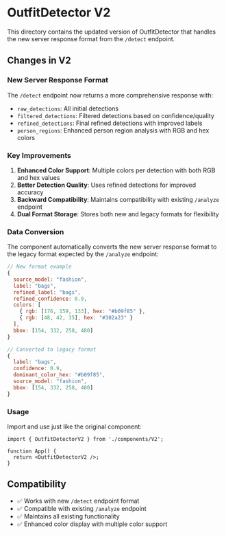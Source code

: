 # OutfitDetector V2

This directory contains the updated version of OutfitDetector that handles the new server response format from the `/detect` endpoint.

## Changes in V2

### New Server Response Format
The `/detect` endpoint now returns a more comprehensive response with:
- `raw_detections`: All initial detections
- `filtered_detections`: Filtered detections based on confidence/quality
- `refined_detections`: Final refined detections with improved labels
- `person_regions`: Enhanced person region analysis with RGB and hex colors

### Key Improvements
1. **Enhanced Color Support**: Multiple colors per detection with both RGB and hex values
2. **Better Detection Quality**: Uses refined detections for improved accuracy
3. **Backward Compatibility**: Maintains compatibility with existing `/analyze` endpoint
4. **Dual Format Storage**: Stores both new and legacy formats for flexibility

### Data Conversion
The component automatically converts the new server response format to the legacy format expected by the `/analyze` endpoint:

```javascript
// New format example
{
  source_model: "fashion",
  label: "bags",
  refined_label: "bags",
  refined_confidence: 0.9,
  colors: [
    { rgb: [176, 159, 133], hex: "#b09f85" },
    { rgb: [48, 42, 35], hex: "#302a23" }
  ],
  bbox: [154, 332, 258, 480]
}

// Converted to legacy format
{
  label: "bags",
  confidence: 0.9,
  dominant_color_hex: "#b09f85",
  source_model: "fashion",
  bbox: [154, 332, 258, 480]
}
```

### Usage
Import and use just like the original component:

```tsx
import { OutfitDetectorV2 } from './components/V2';

function App() {
  return <OutfitDetectorV2 />;
}
```

## Compatibility
- ✅ Works with new `/detect` endpoint format
- ✅ Compatible with existing `/analyze` endpoint
- ✅ Maintains all existing functionality
- ✅ Enhanced color display with multiple color support
